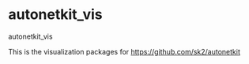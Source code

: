autonetkit_vis
==============

autonetkit_vis

This is the visualization packages for https://github.com/sk2/autonetkit
